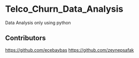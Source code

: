 # Telco_Churn_Data_Analysis
Data Analysis only using python
## Contributors
 https://github.com/ecebaybas
 https://github.com/zeynepsafak
 
 
